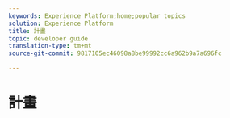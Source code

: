 ```yaml
---
keywords: Experience Platform;home;popular topics
solution: Experience Platform
title: 計畫
topic: developer guide
translation-type: tm+mt
source-git-commit: 9817105ec46098a8be99992cc6a962b9a7a696fc

---
```



# 計畫
